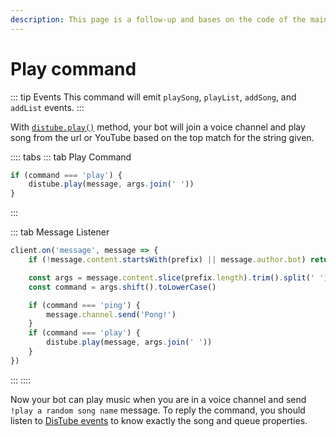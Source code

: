 ```yaml
---
description: This page is a follow-up and bases on the code of the main page.
---
```


# Play command

::: tip Events
This command will emit `playSong`, `playList`, `addSong`, and `addList` events.
:::

With [`distube.play()`](https://distube.js.org/DisTube.html#play) method, your bot will join a voice channel and play song from the url or YouTube based on the top match for the string given.

:::: tabs
::: tab Play Command
```javascript
if (command === 'play') {
	distube.play(message, args.join(' '))
}
```
:::

::: tab Message Listener
```javascript
client.on('message', message => {
	if (!message.content.startsWith(prefix) || message.author.bot) return

	const args = message.content.slice(prefix.length).trim().split(' ')
	const command = args.shift().toLowerCase()

	if (command === 'ping') {
		message.channel.send('Pong!')
	}
	if (command === 'play') {
		distube.play(message, args.join(' '))
	}
})
```
:::
::::

Now your bot can play music when you are in a voice channel and send `!play a random song name` message. To reply the command, you should listen to [DisTube events](../listening-to-distube-events/) to know exactly the song and queue properties.

